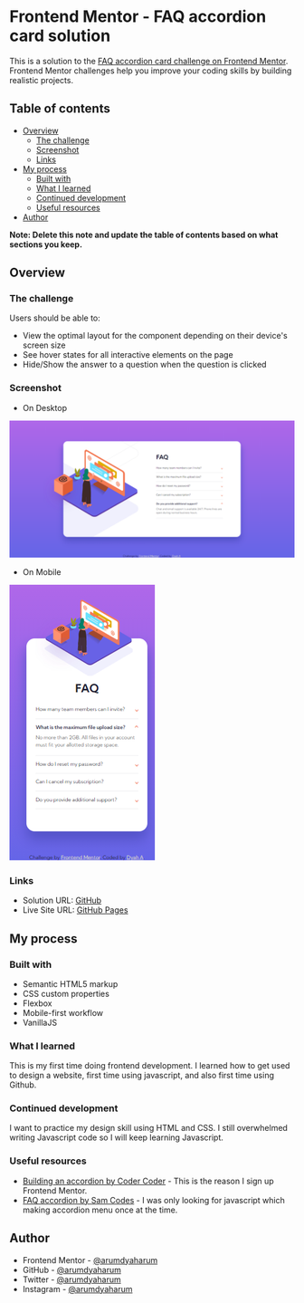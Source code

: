 # Frontend Mentor - FAQ accordion card solution

This is a solution to the [FAQ accordion card challenge on Frontend Mentor](https://www.frontendmentor.io/challenges/faq-accordion-card-XlyjD0Oam). Frontend Mentor challenges help you improve your coding skills by building realistic projects. 

## Table of contents

- [Overview](#overview)
  - [The challenge](#the-challenge)
  - [Screenshot](#screenshot)
  - [Links](#links)
- [My process](#my-process)
  - [Built with](#built-with)
  - [What I learned](#what-i-learned)
  - [Continued development](#continued-development)
  - [Useful resources](#useful-resources)
- [Author](#author)

**Note: Delete this note and update the table of contents based on what sections you keep.**

## Overview

### The challenge

Users should be able to:

- View the optimal layout for the component depending on their device's screen size
- See hover states for all interactive elements on the page
- Hide/Show the answer to a question when the question is clicked

### Screenshot

- On Desktop

![](./screenshot.png)

- On Mobile

![](./screenshot_mobile.png)

### Links

- Solution URL: [GitHub](https://github.com/arumdyaharum/FeM_faqAccordion)
- Live Site URL: [GitHub Pages](https://arumdyaharum.github.io/FeM_faqAccordion/)

## My process

### Built with

- Semantic HTML5 markup
- CSS custom properties
- Flexbox
- Mobile-first workflow
- VanillaJS

### What I learned

This is my first time doing frontend development. I learned how to get used to design a website, first time using javascript, and also first time using Github.

### Continued development

I want to practice my design skill using HTML and CSS. I still overwhelmed writing Javascript code so I will keep learning Javascript.

### Useful resources

- [Building an accordion by Coder Coder](https://www.youtube.com/watch?v=FboXxLxg8eo) - This is the reason I sign up Frontend Mentor.
- [FAQ accordion by Sam Codes](https://www.youtube.com/watch?v=WB4qM9Umzss) - I was only looking for javascript which making accordion menu once at the time.

## Author

- Frontend Mentor - [@arumdyaharum](https://www.frontendmentor.io/profile/arumdyaharum)
- GitHub - [@arumdyaharum](https://www.https://github.com/arumdyaharumm)
- Twitter - [@arumdyaharum](https://www.twitter.com/arumdyaharum)
- Instagram - [@arumdyaharum](https://www.instagram.com/arumdyaharum)
